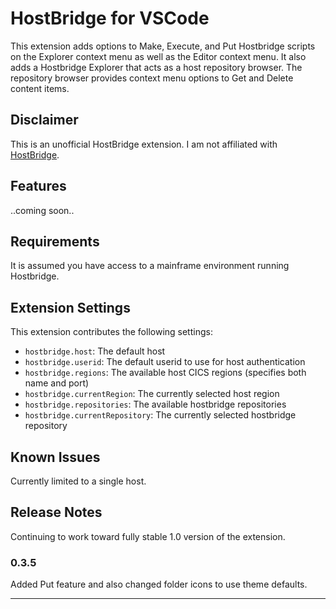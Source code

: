 # HostBridge for VSCode

This extension adds options to Make, Execute, and Put Hostbridge scripts on the Explorer context menu as well as the Editor context menu.  It also adds a Hostbridge Explorer that acts as a host repository browser.  The repository browser provides context menu options to Get and Delete content items.

## Disclaimer
This is an unofficial HostBridge extension.  I am not affiliated with [HostBridge](http://www.hostbridge.com).

## Features

..coming soon..

## Requirements

It is assumed you have access to a mainframe environment running Hostbridge.

## Extension Settings

This extension contributes the following settings:

* `hostbridge.host`: The default host
* `hostbridge.userid`: The default userid to use for host authentication
* `hostbridge.regions`: The available host CICS regions (specifies both name and port)
* `hostbridge.currentRegion`: The currently selected host region
* `hostbridge.repositories`: The available hostbridge repositories
* `hostbridge.currentRepository`: The currently selected hostbridge repository

## Known Issues

Currently limited to a single host.

## Release Notes

Continuing to work toward fully stable 1.0 version of the extension.

### 0.3.5

Added Put feature and also changed folder icons to use theme defaults.



-----------------------------------------------------------------------------------------------------------
